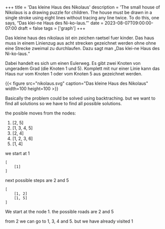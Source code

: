 +++
title = 'Das kleine Haus des Nikolaus'
description = 'The small house of Nikolaus is a drawing puzzle for children. The house must be drawn in a single stroke using eight lines without tracing any line twice. To do this, one says, “Das klei-ne Haus des Ni-ko-laus.”'
date = 2023-08-07T09:00:00-07:00
draft = false
tags = ['graph']
+++

Das kleine haus des nikolaus ist ein zeichen raetsel fuer kinder. Das haus muss in einem Linienzug aus acht strecken
gezeichnet werden ohne ohne eine Strecke zweimal zu durchlaufen. Dazu sagt man „Das klei-ne Haus des Ni-ko-laus.“

Dabei handelt es sich um einen Eulerweg. Es gibt zwei Knoten von ungeradem Grad (die Knoten 1 und 5). Komplett mit nur einer 
Linie kann das Haus nur vom Knoten 1 oder vom Knoten 5 aus gezeichnet werden.

{{< figure src="nikolaus.svg" caption="Das kleine Haus des Nikolaus" width=100 height=100 >}}

Basically the problem could be solved using backtraching. but we want to find all solutions so we have to find all possible solutions.


the posible moves from the nodes:

1)  [2, 5]
2)  [1, 3, 4, 5]
3)  [2, 4]
4)  [1, 2, 3, 6]
5)  [1, 4]

we start at 1

```
[
    [1]
]
```

next possible steps are 2 and 5

```
[
    [1, 2]
    [1, 5]
]
```


We start at the node 1. 
the possible roads are 2 and 5

from 2 we can go to 1, 3, 4 and 5. but we have already visited 1

<figure>
  <canvas id=canvas oncontextmenu=event.preventdefault()></canvas>
</figure>

<div>
    <table id="solutions"></table>
</div>

<script>
    let get_steps;

    function on_load() {
        const dpr = window.devicePixelRatio;
        let canvas = document.getElementById('canvas');

        get_steps = Module.cwrap(
            "get_steps",
            null,
            []
        );

        solutions();
    }
    var Module = {
        postRun: [ on_load ],
        canvas: document.getElementById('canvas'),
    };

    function solutions() {
            const rustMessage = Module.UTF8ToString(get_steps());
            const jsArray = JSON.parse(rustMessage);
            let table = "";
            for (var i = 0; i < jsArray.length; i++) {
                    table += "<tr>";
                    let radio = "<td><input type='radio' id='solution" + i + "' name='selected' value='" + i + "' " + (i == 0 ? "checked" : "") + " /></td>";
                    console.log(radio);
                    table += radio;
                    for (var j = 0; j<jsArray[i].length; j++) {
                            table += "<td>" + jsArray[i][j] + "</td>";
                    
                    }
                    table += "</tr>";
            }
            document.getElementById("solutions").innerHTML = "<table border='1'>" + table + "</table>";
    }
</script>
<script src="/nikolaus.js"></script>
